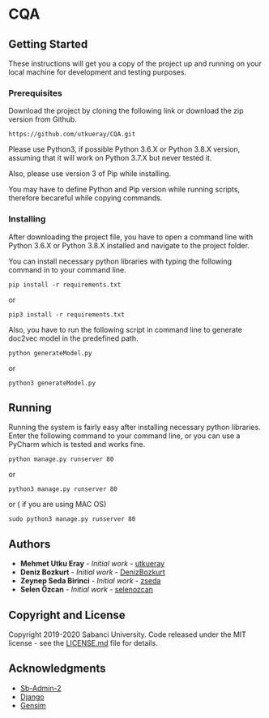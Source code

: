 # CQA

## Getting Started

These instructions will get you a copy of the project up and running on your local machine for development and testing purposes.

### Prerequisites

Download the project by cloning the following link or download the zip version from Github.

```
https://github.com/utkueray/CQA.git
```

Please use Python3, if possible Python 3.6.X or Python 3.8.X version, assuming that it will work on Python 3.7.X but never tested it.

Also, please use version 3 of Pip while installing.

You may have to define Python and Pip version while running scripts, therefore becareful while copying commands.



### Installing

After downloading the project file, you have to open a command line with Python 3.6.X or Python 3.8.X installed and navigate to the project folder.

You can install necessary python libraries with typing the following command in to your command line.



```
pip install -r requirements.txt
```

or

```
pip3 install -r requirements.txt
```

Also, you have to run the following script in command line to generate doc2vec model in the predefined path.

```
python generateModel.py
```

or

```
python3 generateModel.py
```
## Running

Running the system is fairly easy after installing necessary python libraries.
Enter the following command to your command line, or you can use a PyCharm which is tested and works fine.

```
python manage.py runserver 80
```

or

```
python3 manage.py runserver 80
```

or ( if you are using MAC OS)

```
sudo python3 manage.py runserver 80
```
## Authors

* **Mehmet Utku Eray** - *Initial work* - [utkueray](https://github.com/utkueray)
* **Deniz Bozkurt** - *Initial work* - [DenizBozkurt](https://github.com/DenizBozkurt)
* **Zeynep Seda Birinci** - *Initial work* - [zseda](https://github.com/zseda)
* **Selen Özcan** - *Initial work* - [selenozcan](https://github.com/selenozcan)

## Copyright and License

Copyright 2019-2020 Sabanci University. Code released under the MIT license - see the [LICENSE.md](LICENSE.md) file for details.

## Acknowledgments

* [Sb-Admin-2](https://github.com/BlackrockDigital/startbootstrap-sb-admin-2)
* [Django](https://github.com/django/django)
* [Gensim](https://github.com/RaRe-Technologies/gensim)

